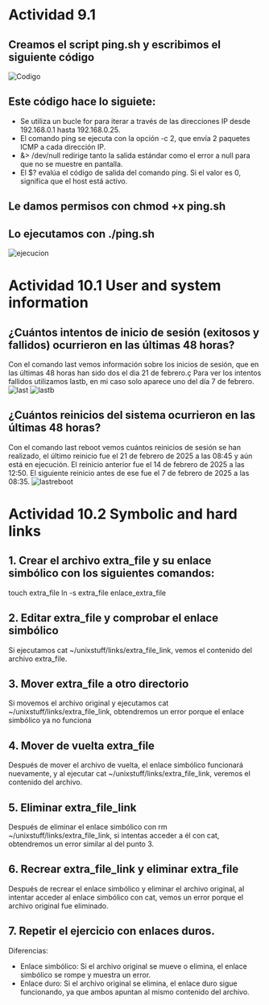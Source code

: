 # Actividad 9.1

## Creamos el script ping.sh y escribimos el siguiente código
![Codigo]()

## Este código hace lo siguiete: 
- Se utiliza un bucle for para iterar a través de las direcciones IP desde 192.168.0.1 hasta 192.168.0.25.
- El comando ping se ejecuta con la opción -c 2, que envía 2 paquetes ICMP a cada dirección IP.
- &> /dev/null redirige tanto la salida estándar como el error a null para que no se muestre en pantalla.
- El $? evalúa el código de salida del comando ping. Si el valor es 0, significa que el host está activo.

## Le damos permisos con chmod +x ping.sh

## Lo ejecutamos con ./ping.sh
![ejecucion]()



# Actividad 10.1 User and system information

## ¿Cuántos intentos de inicio de sesión (exitosos y fallidos) ocurrieron en las últimas 48 horas?
Con el comando last vemos información sobre los inicios de sesión, que en las últimas 48 horas han sido dos el dia 21 de febrero.ç
Para ver los intentos fallidos utilizamos lastb, en mi caso solo aparece uno del día 7 de febrero.
![last]()
![lastb]()

## ¿Cuántos reinicios del sistema ocurrieron en las últimas 48 horas?
Con el comando last reboot vemos cuántos reinicios de sesión se han realizado, el último reinicio fue el 21 de febrero de 2025 a las 08:45 y aún está en ejecución.
El reinicio anterior fue el 14 de febrero de 2025 a las 12:50.
El siguiente reinicio antes de ese fue el 7 de febrero de 2025 a las 08:35.
![lastreboot]()



# Actividad 10.2  Symbolic and hard links

## 1. Crear el archivo extra_file y su enlace simbólico con los siguientes comandos:
touch extra_file
ln -s extra_file enlace_extra_file

## 2. Editar extra_file y comprobar el enlace simbólico
Si ejecutamos cat ~/unixstuff/links/extra_file_link, vemos el contenido del archivo extra_file.

## 3. Mover extra_file a otro directorio
Si movemos el archivo original y ejecutamos cat ~/unixstuff/links/extra_file_link, obtendremos un error porque el enlace simbólico ya no funciona

## 4. Mover de vuelta extra_file
Después de mover el archivo de vuelta, el enlace simbólico funcionará nuevamente, y al ejecutar cat ~/unixstuff/links/extra_file_link, veremos el contenido del archivo.

## 5. Eliminar extra_file_link
Después de eliminar el enlace simbólico con rm ~/unixstuff/links/extra_file_link, si intentas acceder a él con cat, obtendremos un error similar al del punto 3.

## 6. Recrear extra_file_link y eliminar extra_file
Después de recrear el enlace simbólico y eliminar el archivo original, al intentar acceder al enlace simbólico con cat, vemos un error porque el archivo original fue eliminado.

## 7. Repetir el ejercicio con enlaces duros.
Diferencias:
- Enlace simbólico: Si el archivo original se mueve o elimina, el enlace simbólico se rompe y muestra un error.
- Enlace duro: Si el archivo original se elimina, el enlace duro sigue funcionando, ya que ambos apuntan al mismo contenido del archivo.


